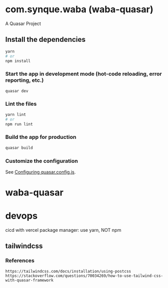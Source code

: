 # com.synque.waba (waba-quasar)

A Quasar Project

## Install the dependencies
```bash
yarn
# or
npm install
```

### Start the app in development mode (hot-code reloading, error reporting, etc.)
```bash
quasar dev
```


### Lint the files
```bash
yarn lint
# or
npm run lint
```



### Build the app for production
```bash
quasar build
```

### Customize the configuration
See [Configuring quasar.config.js](https://v2.quasar.dev/quasar-cli-vite/quasar-config-js).
# waba-quasar

# devops
cicd with vercel
package manager: use yarn, NOT npm

## tailwindcss
### References
```
https://tailwindcss.com/docs/installation/using-postcss
https://stackoverflow.com/questions/70034269/how-to-use-tailwind-css-with-quasar-framework
```

